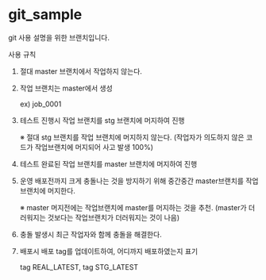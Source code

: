 # git_sample
git 사용 설명을 위한 브랜치입니다.


사용 규칙
1. 절대 master 브랜치에서 작업하지 않는다.

2. 작업 브랜치는 master에서 생성

   ex) job_0001
   
3. 테스트 진행시 작업 브랜치를 stg 브랜치에 머지하여 진행

   ※ 절대 stg 브랜치를 작업 브랜치에 머지하지 않는다. (작업자가 의도하지 않은 코드가 작업브랜치에 머지되어 사고 발생 100%)
   
4. 테스트 완료된 작업 브랜치를 master 브랜치에 머지하여 진행

5. 운영 배포전까지 크게 충돌나는 것을 방지하기 위해 중간중간 master브랜치를 작업브랜치에 머지한다.

   ※ master 머지전에는 작업브랜치에 master를 머지하는 것을 추천. (master가 더러워지는 것보다는 작업브랜치가 더러워지는 것이 나음)
   
6. 충돌 발생시 최근 작업자와 함께 충돌을 해결한다.

7. 배포시 배포 tag를 업데이트하여, 어디까지 배포하였는지 표기

   tag REAL_LATEST, tag STG_LATEST
   
